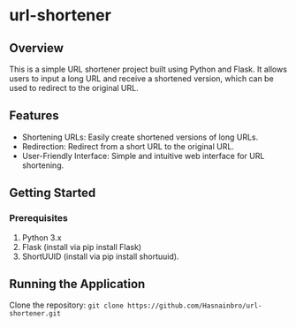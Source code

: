 # url-shortener


## Overview

This is a simple URL shortener project built using Python and Flask.
It allows users to input a long URL and receive a shortened version, which can be used to redirect to the original URL.

## Features

- Shortening URLs: Easily create shortened versions of long URLs.
- Redirection: Redirect from a short URL to the original URL.
- User-Friendly Interface: Simple and intuitive web interface for URL shortening.

## Getting Started
### Prerequisites
1. Python 3.x
2. Flask (install via pip install Flask)
3. ShortUUID (install via pip install shortuuid).

## Running the Application
Clone the repository:
    `git clone https://github.com/Hasnainbro/url-shortener.git`
